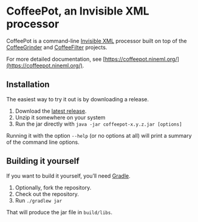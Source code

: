 # CoffeePot, an Invisible XML processor

CoffeePot is a command-line [Invisible XML](https://invisiblexml.org/) processor
built on top of the [CoffeeGrinder](https://github.com/nineml/coffeegrinder) and
[CoffeeFilter](https://github.com/nineml/coffeefilter) projects.

For more detailed documentation, see
[https://coffeepot.nineml.org/](https://coffeepot.nineml.org/).

## Installation

The easiest way to try it out is by downloading a release.

1. Download the [latest release](https://github.com/nineml/coffeepot/releases/latest).
2. Unzip it somewhere on your system
3. Run the jar directly with `java -jar coffeepot-x.y.z.jar [options]`

Running it with the option `--help` (or no options at all) will print a summary of the command line options.

## Building it yourself

If you want to build it yourself, you’ll need [Gradle](https://gradle.org).

1. Optionally, fork the repository.
2. Check out the repository.
3. Run `./gradlew jar`

That will produce the jar file in `build/libs`.
